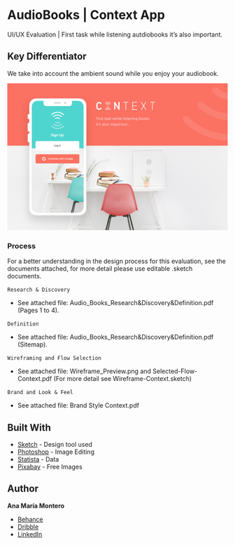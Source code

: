 # AudioBooks | Context App 
UI/UX Evaluation | First task while listening autdiobooks it’s also important.

## Key Differentiator
We take into account the ambient sound while you enjoy your audiobook.

![Coverimage](https://github.com/anamonba/AudioBooks/blob/master/Cover.png)

### Process
For a better understanding in the design process for this evaluation, see the documents attached, for more detail please use editable .sketch documents.

```
Research & Discovery 
```
- See attached file: Audio_Books_Research&Discovery&Definition.pdf (Pages 1 to 4).
```
Definition
```
- See attached file: Audio_Books_Research&Discovery&Definition.pdf  (Sitemap). 
```
Wireframing and Flow Selection 
```
- See attached file: Wireframe_Preview.png and Selected-Flow-Context.pdf (For more detail see Wireframe-Context.sketch)
```
Brand and Look & Feel 
```
- See attached file: Brand Style Context.pdf

## Built With

* [Sketch](https://www.sketchapp.com/) - Design tool used
* [Photoshop](https://www.adobe.com/products/photoshop.html) - Image Editing
* [Statista](https://www.statista.com) - Data 
* [Pixabay](https://pixabay.com/en/) - Free Images 


## Author

**Ana María Montero**
- [Behance](https://www.behance.net/anamonba)
- [Dribble](https://dribbble.com/anamonba)
- [LinkedIn](https://www.linkedin.com/in/anamonba/)

